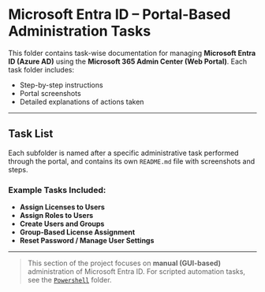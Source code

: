 # Microsoft Entra ID – Portal-Based Administration Tasks

This folder contains task-wise documentation for managing **Microsoft Entra ID (Azure AD)** using the **Microsoft 365 Admin Center (Web Portal)**. Each task folder includes:

- Step-by-step instructions  
- Portal screenshots  
- Detailed explanations of actions taken  
  
---

## Task List

Each subfolder is named after a specific administrative task performed through the portal, and contains its own `README.md` file with screenshots and steps.

### Example Tasks Included:
- **Assign Licenses to Users**
- **Assign Roles to Users**
- **Create Users and Groups**
- **Group-Based License Assignment**
- **Reset Password / Manage User Settings**

---

> This section of the project focuses on **manual (GUI-based)** administration of Microsoft Entra ID. For scripted automation tasks, see the [`Powershell`](../POWERSHELL) folder.
